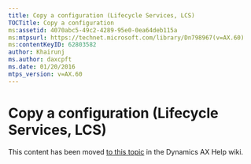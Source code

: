 ```yaml
---
title: Copy a configuration (Lifecycle Services, LCS)
TOCTitle: Copy a configuration
ms:assetid: 4070abc5-49c2-4289-95e0-0ea64deb115a
ms:mtpsurl: https://technet.microsoft.com/library/Dn798967(v=AX.60)
ms:contentKeyID: 62803582
author: Khairunj
ms.author: daxcpft
ms.date: 01/20/2016
mtps_version: v=AX.60
---
```


# Copy a configuration (Lifecycle Services, LCS) 


This content has been moved [to this topic](https://ax.help.dynamics.com/en/wiki/copy-a-configuration-lifecycle-services-lcs/) in the Dynamics AX Help wiki.

  


